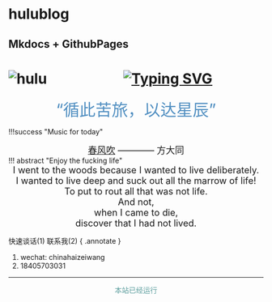 # hulublog

## Mkdocs + GithubPages

# ![hulu](hulublog.png)&emsp;&emsp;&emsp;&emsp;&emsp;&thinsp; [![Typing SVG](https://readme-typing-svg.herokuapp.com?font=Fira+Code&weight=600&size=25&pause=1000&width=435&lines=Hi+there%2C+this+is+Hulu's+blog)](https://git.io/typing-svg)

<center><font  color= #518FC1 size=6 class="ml3">“循此苦旅，以达星辰”</font></center>
<script src="https://cdnjs.cloudflare.com/ajax/libs/animejs/2.0.2/anime.min.js"></script>

<center>
<div id="rcorners2" >

<div id="rcorners1" class="date-display">
    <p class="p1"></p>
</div>

<style>
    .date-display {
        color: #4351AF;
    }
</style>
<script defer>
    function format(newDate) {
        const day = newDate.getDay();
        const y = newDate.getFullYear();
        const m = newDate.getMonth() + 1 < 10 ? `0${newDate.getMonth() + 1}` : newDate.getMonth() + 1;
        const d = newDate.getDate() < 10 ? `0${newDate.getDate()}` : newDate.getDate();
        const h = newDate.getHours() < 10 ? `0${newDate.getHours()}` : newDate.getHours();
        const min = newDate.getMinutes() < 10 ? `0${newDate.getMinutes()}` : newDate.getMinutes();
        const s = newDate.getSeconds() < 10 ? `0${newDate.getSeconds()}` : newDate.getSeconds();
        const dict = {1: "一", 2: "二", 3: "三", 4: "四", 5: "五", 6: "六", 0: "天"};

        return `${y}年${m}月${d}日 ${h}:${min}:${s} 星期${dict[day]}`;
    }
    
    const timerId = setInterval(() => {
        const newDate = new Date();
        const p1 = document.querySelector(".p1");
        if (p1) {
            p1.textContent = format(newDate);
        }
    }, 1000);
</script>
</div> 
</center>

!!!success "Music for today"
    <center><font size=4>
    [春风吹](https://tool.liumingye.cn/music/#/search/M/song/%E6%98%A5%E9%A3%8E%E5%90%B9) ———— 方大同</font>
    </center>
!!! abstract "Enjoy the fucking life"
    <center><font size=4>I went to the woods because I wanted to live deliberately.  
    I wanted to live deep and suck out all the marrow of life!  
    To put to rout all that was not life.  
    And not,  
    when I came to die,  
    discover that I had not lived.  </font></center>

快速谈话(1) 联系我(2)
{ .annotate }

1. wechat: chinahaizeiwang
2. 18405703031
***

[^Knowing-that-loving-you-has-no-ending]:建议启用外网以体验网站完整功能  
[^see-how-much-I-love-you]:All-problems-in-computer-science-can-be-solved-by-another-level-of-indirection


<style>
#rcorners3 {
  border-radius: 25px;
  border: 2px solid #518FC1;
  padding: 20px;
  width: 100%;
  height: 30%;
  font-size: 18px;
  text-align: center;
}
</style>
<body>
<font color="#5F9F9F">
  <p style="text-align: center; ">
      <span>本站已经运行</span>
      <span id='box1'></span>
</p>
  <div id="box1"></div>
  <script>
    function timingTime(){
      let start = '2024-08-01 00:00:00'
      let startTime = new Date(start).getTime()
      let currentTime = new Date().getTime()
      let difference = currentTime - startTime
      let m =  Math.floor(difference / (1000))
      let mm = m % 60  // 秒
      let f = Math.floor(m / 60)
      let ff = f % 60 // 分钟
      let s = Math.floor(f/ 60) // 小时
      let ss = s % 24
      let day = Math.floor(s  / 24 ) // 天数
      return day + "天" + ss + "时" + ff + "分" + mm +'秒'
    }
    setInterval(()=>{
      document.getElementById('box1').innerHTML = timingTime()
    },1000)
  </script>
  </font>
</body>

